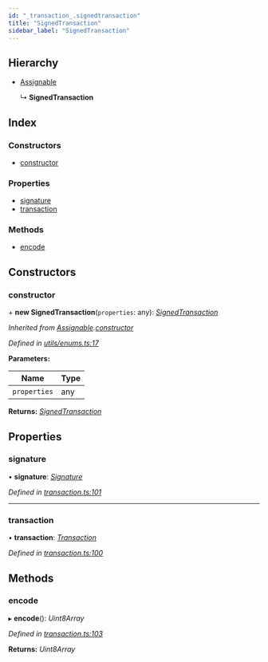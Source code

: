 ```yaml
---
id: "_transaction_.signedtransaction"
title: "SignedTransaction"
sidebar_label: "SignedTransaction"
---
```


## Hierarchy

* [Assignable](_utils_enums_.assignable.md)

  ↳ **SignedTransaction**

## Index

### Constructors

* [constructor](_transaction_.signedtransaction.md#constructor)

### Properties

* [signature](_transaction_.signedtransaction.md#signature)
* [transaction](_transaction_.signedtransaction.md#transaction)

### Methods

* [encode](_transaction_.signedtransaction.md#encode)

## Constructors

###  constructor

\+ **new SignedTransaction**(`properties`: any): *[SignedTransaction](_transaction_.signedtransaction.md)*

*Inherited from [Assignable](_utils_enums_.assignable.md).[constructor](_utils_enums_.assignable.md#constructor)*

*Defined in [utils/enums.ts:17](https://github.com/nearprotocol/nearlib/blob/8f79950/src.ts/utils/enums.ts#L17)*

**Parameters:**

Name | Type |
------ | ------ |
`properties` | any |

**Returns:** *[SignedTransaction](_transaction_.signedtransaction.md)*

## Properties

###  signature

• **signature**: *[Signature](_transaction_.signature.md)*

*Defined in [transaction.ts:101](https://github.com/nearprotocol/nearlib/blob/8f79950/src.ts/transaction.ts#L101)*

___

###  transaction

• **transaction**: *[Transaction](_transaction_.transaction.md)*

*Defined in [transaction.ts:100](https://github.com/nearprotocol/nearlib/blob/8f79950/src.ts/transaction.ts#L100)*

## Methods

###  encode

▸ **encode**(): *Uint8Array*

*Defined in [transaction.ts:103](https://github.com/nearprotocol/nearlib/blob/8f79950/src.ts/transaction.ts#L103)*

**Returns:** *Uint8Array*
